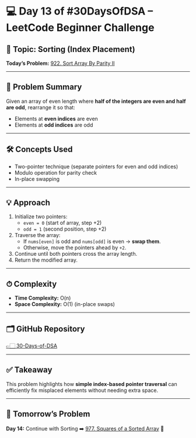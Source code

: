 # 💻 Day 13 of #30DaysOfDSA – LeetCode Beginner Challenge

## 🔹 Topic: Sorting (Index Placement)  
**Today’s Problem:** [922. Sort Array By Parity II](https://leetcode.com/problems/sort-array-by-parity-ii/)  

---

## 📌 Problem Summary
Given an array of even length where **half of the integers are even and half are odd**, rearrange it so that:  
- Elements at **even indices** are even  
- Elements at **odd indices** are odd  

---

## 🛠 Concepts Used
- Two-pointer technique (separate pointers for even and odd indices)  
- Modulo operation for parity check  
- In-place swapping  

---

## 💡 Approach
1. Initialize two pointers:  
   - `even = 0` (start of array, step +2)  
   - `odd = 1` (second position, step +2)  
2. Traverse the array:  
   - If `nums[even]` is odd and `nums[odd]` is even → **swap them**.  
   - Otherwise, move the pointers ahead by `+2`.  
3. Continue until both pointers cross the array length.  
4. Return the modified array.  

---

## ⏱ Complexity
- **Time Complexity:** O(n)  
- **Space Complexity:** O(1) (in-place swaps)  

---

## 🗂️ GitHub Repository
[👉🏻 30-Days-of-DSA](https://github.com/Sonam-pixel/30-Days-of-DSA-)  

---

## ✅ Takeaway
This problem highlights how **simple index-based pointer traversal** can efficiently fix misplaced elements without needing extra space.  

---

## 📍 Tomorrow’s Problem
**Day 14:** Continue with Sorting ➡️ [977. Squares of a Sorted Array](https://leetcode.com/problems/squares-of-a-sorted-array/) 🚀  
